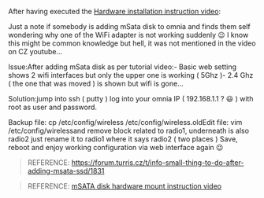 After having executed the [Hardware installation instruction video](https://www.youtube.com/watch?time_continue=2&v=71_M2N3ga7s):

Just a note if somebody is adding mSata disk to omnia and finds them self wondering why one of the WiFi adapter is not working suddenly :wink: I know this might be common knowledge but hell, it was not mentioned in the video on CZ youtube... 

Issue:After adding mSata disk as per tutorial video:- Basic web setting shows 2 wifi interfaces but only the upper one is working ( 5Ghz )- 2.4 Ghz ( the one that was moved ) is shown but wifi is gone...

Solution:jump into ssh ( putty ) log into your omnia IP ( 192.168.1.1 ? :smiley: ) with root as user and password.

Backup file: cp /etc/config/wireless /etc/config/wireless.oldEdit file:  vim /etc/config/wirelessand remove block related to radio1, underneath is also radio2 just rename it to radio1 where it says radio2 ( two places ) Save, reboot and enjoy working configuration via web interface again :wink:

> REFERENCE: https://forum.turris.cz/t/info-small-thing-to-do-after-adding-msata-ssd/1831

> REFERENCE: [mSATA disk hardware mount instruction video](https://youtu.be/71_M2N3ga7s)

